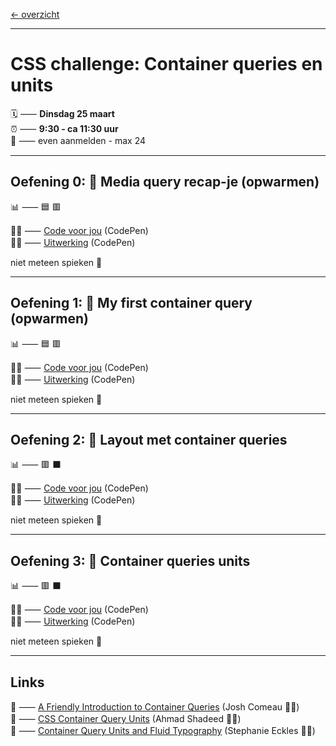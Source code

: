 [← overzicht](CHALLENGES.md)

---

# CSS challenge: Container queries en units

🗓️ ⸺ **Dinsdag 25 maart**  
⏰ ⸺ **9:30 - ca 11:30 uur**   
🙋 ⸺ even aanmelden - max 24   

---

## Oefening 0: 🌳 Media query recap-je (opwarmen)

📊 ⸺ 🟦 🟥

🧑‍💻 ⸺ 
<a href="https://codepen.io/shooft/pen/LYojMYJ" target="_blank" rel="noopener noreferrer">Code voor jou</a>
(CodePen)  
🧑‍💻 ⸺
<a href="https://codepen.io/shooft/pen/eYaEROp" target="_blank" rel="noopener noreferrer">Uitwerking</a>
(CodePen)

niet meteen spieken 🫣  

---

## Oefening 1: 🌱 My first container query (opwarmen)

📊 ⸺ 🟦 🟥

🧑‍💻 ⸺ 
<a href="https://codepen.io/shooft/pen/wvbqRBa" target="_blank" rel="noopener noreferrer">Code voor jou</a>
(CodePen)  
🧑‍💻 ⸺
<a href="https://codepen.io/shooft/pen/gOJxKbg" target="_blank" rel="noopener noreferrer">Uitwerking</a>
(CodePen)

niet meteen spieken 🫣  

---

## Oefening 2: 🍱 Layout met container queries

📊 ⸺ 🟥 ⬛️  

🧑‍💻 ⸺ 
<a href="https://codepen.io/shooft/pen/yLWoGyM" target="_blank" rel="noopener noreferrer">Code voor jou</a>
(CodePen)  
🧑‍💻 ⸺
<a href="https://codepen.io/shooft/pen/VwOzdxP" target="_blank" rel="noopener noreferrer">Uitwerking</a>
(CodePen)

niet meteen spieken 🫣  

---

## Oefening 3: 🐡 Container queries units

📊 ⸺ 🟥 ⬛️  

🧑‍💻 ⸺ 
<a href="https://codepen.io/shooft/pen/oNReJga" target="_blank" rel="noopener noreferrer">Code voor jou</a>
(CodePen)  
🧑‍💻 ⸺
<a href="https://codepen.io/shooft/pen/wvbqQXL" target="_blank" rel="noopener noreferrer">Uitwerking</a>
(CodePen)

niet meteen spieken 🫣  

---
 
## Links

🎯 ⸺ [A Friendly Introduction to Container Queries](https://www.joshwcomeau.com/css/container-queries-introduction/) (Josh Comeau 🧑‍💻)   
🎯 ⸺ [CSS Container Query Units](https://ishadeed.com/article/container-query-units/) (Ahmad Shadeed 🧑‍💻)   
🎯 ⸺ [Container Query Units and Fluid Typography](https://moderncss.dev/container-query-units-and-fluid-typography/) (Stephanie Eckles 🧑‍💻)   